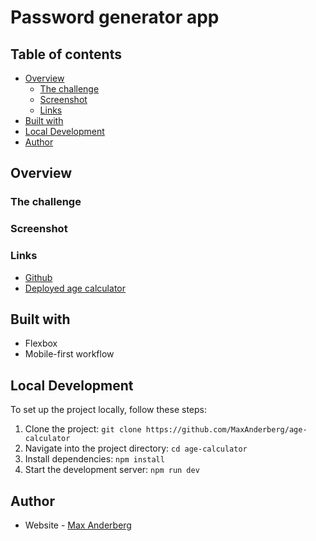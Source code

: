 # Password generator app




## Table of contents

- [Overview](#overview)
  - [The challenge](#the-challenge)
  - [Screenshot](#screenshot)
  - [Links](#links)
- [Built with](#built-with)
- [Local Development](#local-development)
- [Author](#author)

## Overview

### The challenge


### Screenshot

### Links

- [Github](https://github.com/MaxAnderberg/age-calculator)
- [Deployed age calculator](TBA)

## Built with

- Flexbox
- Mobile-first workflow

## Local Development

To set up the project locally, follow these steps:

1. Clone the project: `git clone https://github.com/MaxAnderberg/age-calculator`
2. Navigate into the project directory: `cd age-calculator`
3. Install dependencies: `npm install`
4. Start the development server: `npm run dev`

## Author
- Website - [Max Anderberg](https://maxanderberg.se)

